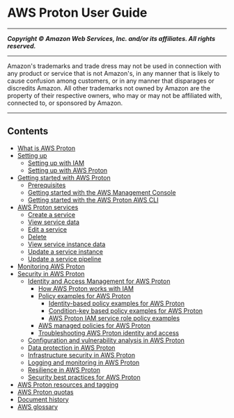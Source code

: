 # AWS Proton User Guide

-----
*****Copyright &copy; Amazon Web Services, Inc. and/or its affiliates. All rights reserved.*****

-----
Amazon's trademarks and trade dress may not be used in 
     connection with any product or service that is not Amazon's, 
     in any manner that is likely to cause confusion among customers, 
     or in any manner that disparages or discredits Amazon. All other 
     trademarks not owned by Amazon are the property of their respective
     owners, who may or may not be affiliated with, connected to, or 
     sponsored by Amazon.

-----
## Contents
+ [What is AWS Proton](Welcome.md)
+ [Setting up](ug-setting-up.md)
   + [Setting up with IAM](getting-setup-iam.md)
   + [Setting up with AWS Proton](proton-setup.md)
+ [Getting started with AWS Proton](ug-getting-started.md)
   + [Prerequisites](getting-started-prerequisites.md)
   + [Getting started with the AWS Management Console](ug-get-started-console.md)
   + [Getting started with the AWS Proton AWS CLI](ug-getting-started-cli.md)
+ [AWS Proton services](ug-service.md)
   + [Create a service](ug-svc-create.md)
   + [View service data](ug-svc-view.md)
   + [Edit a service](ug-svc-update.md)
   + [Delete](ug-svc-delete.md)
   + [View service instance data](ag-svc-instance-view.md)
   + [Update a service instance](ag-svc-instance-update.md)
   + [Update a service pipeline](ag-svc-pipeline-update.md)
+ [Monitoring AWS Proton](monitoring.md)
+ [Security in AWS Proton](ug-security.md)
   + [Identity and Access Management for AWS Proton](security-iam.md)
      + [How AWS Proton works with IAM](security_iam_service-with-iam.md)
      + [Policy examples for AWS Proton](security_iam_policy-examples.md)
         + [Identity-based policy examples for AWS Proton](security_iam_id-based-policy-examples.md)
         + [Condition-key based policy examples for AWS Proton](security_iam_condition-key-based-policy-examples.md)
         + [AWS Proton IAM service role policy examples](security_iam_service-role-policy-examples.md)
      + [AWS managed policies for AWS Proton](security-iam-awsmanpol.md)
      + [Troubleshooting AWS Proton identity and access](security_iam_troubleshoot.md)
   + [Configuration and vulnerability analysis in AWS Proton](vulnerability-analysis-and-management.md)
   + [Data protection in AWS Proton](data-protection.md)
   + [Infrastructure security in AWS Proton](infrastructure-security.md)
   + [Logging and monitoring in AWS Proton](security-logging-and-monitoring.md)
   + [Resilience in AWS Proton](disaster-recovery-resiliency.md)
   + [Security best practices for AWS Proton](security-best-practices.md)
+ [AWS Proton resources and tagging](resources.md)
+ [AWS Proton quotas](ag-limits.md)
+ [Document history](doc-history.md)
+ [AWS glossary](glossary.md)